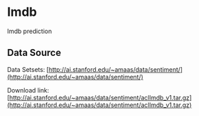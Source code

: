 # Imdb
Imdb prediction
## Data Source
Data Setsets: [http://ai.stanford.edu/~amaas/data/sentiment/](http://ai.stanford.edu/~amaas/data/sentiment/)

Download link: [http://ai.stanford.edu/~amaas/data/sentiment/aclImdb_v1.tar.gz](http://ai.stanford.edu/~amaas/data/sentiment/aclImdb_v1.tar.gz)
